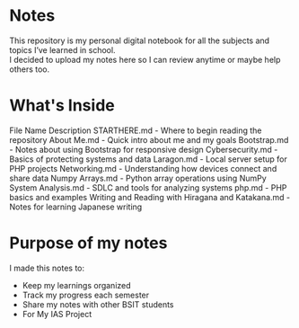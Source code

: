 # Notes

This repository is my personal digital notebook for all the subjects and topics I’ve learned in school.  
I decided to upload my notes here so I can review anytime or maybe help others too.

# What's Inside

 File Name  Description 
 STARTHERE.md - Where to begin reading the repository
 About Me.md - Quick intro about me and my goals 
 Bootstrap.md - Notes about using Bootstrap for responsive design 
 Cybersecurity.md - Basics of protecting systems and data 
 Laragon.md - Local server setup for PHP projects 
 Networking.md - Understanding how devices connect and share data 
 Numpy Arrays.md - Python array operations using NumPy 
 System Analysis.md - SDLC and tools for analyzing systems 
 php.md - PHP basics and examples 
 Writing and Reading with Hiragana and Katakana.md - Notes for learning Japanese writing 

# Purpose of my notes

I made this notes to:
- Keep my learnings organized
- Track my progress each semester
- Share my notes with other BSIT students
- For My IAS Project

